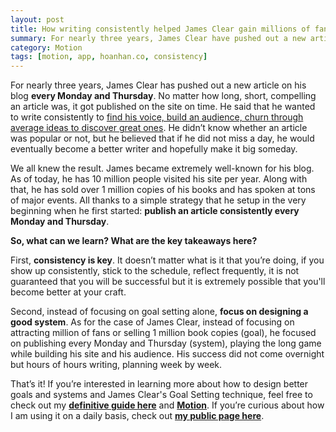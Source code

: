 ```yaml
---
layout: post
title: How writing consistently helped James Clear gain millions of fans
summary: For nearly three years, James Clear have pushed out a new article on his blog every Monday and Thursday.
category: Motion
tags: [motion, app, hoanhan.co, consistency]
---
```


For nearly three years, James Clear has pushed out a new article on his blog **every Monday and Thursday**.
No matter how long, short, compelling an article was, it got published on the site on time. He said that
he wanted to write consistently to [find his voice, build an audience, churn through average ideas to
discover great ones](https://jamesclear.com/once-per-week). He didn’t know whether an article was popular
or not, but he believed that if he did not miss a day, he would eventually become a better writer and
hopefully make it big someday.

We all knew the result. James became extremely well-known for his blog. As of today, he has 10 million
people visited his site per year. Along with that, he has sold over 1 million copies of his books and has
spoken at tons of major events. All thanks to a simple strategy that he setup in the very beginning when
he first started: **publish an article consistently every Monday and Thursday**.

**So, what can we learn? What are the key takeaways here?**

First, **consistency is key**. It doesn’t matter what is it that you’re doing, if you show up consistently,
stick to the schedule, reflect frequently, it is not guaranteed that you will be successful but it is
extremely possible that you'll become better at your craft.

Second, instead of focusing on goal setting alone, **focus on designing a good system**. As for the case of
James Clear, instead of focusing on attracting million of fans or selling 1 million book copies (goal),
he focused on publishing every Monday and Thursday (system), playing the long game while building his
site and his audience. His success did not come overnight but hours of hours writing, planning week
by week.

That’s it! If you’re interested in learning more about how to design better goals and systems and James
Clear's Goal Setting technique, feel free to check out my **[definitive guide here](/motion)** and
**[Motion](https://motion.hoanhan.co)**. If you’re curious about how I am using it on a daily basis, check out
**[my public page here](https://motion.hoanhan.co/goals/hoanhan/)**.
